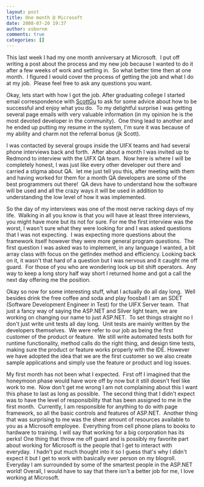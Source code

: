 ```yaml
---
layout: post
title: One month @ Microsoft
date: 2008-07-20 19:37
author: osbornm
comments: true
categories: []
---
```

This last week I had my one month anniversary at Microsoft.  I put off writing a post about the process and my new job because I wanted to do it after a few weeks of work and settling in.  So what better time then at one month.  I figured I would cover the process of getting the job and what I do at my job.  Please feel free to ask any questions you want. 

Okay, lets start with how I got the job. After graduating college I started email correspondence with <a href="http://weblogs.asp.net/scottgu/">ScottGu</a> to ask for some advice about how to be successful and enjoy what you do.  To my delightful surprise I was getting several page emails with very valuable information (in my opinion he is the most devoted developer in the community).  One thing lead to another and he ended up putting my resume in the system, I'm sure it was because of my ability and charm not the referral bonus (jk Scott).

I was contacted by several groups inside the UIFX teams and had several phone interviews back and forth.  After about a month I was invited up to Redmond to interview with the UIFX QA team.  Now here is where I will be completely honest, I was just like every other developer out there and carried a stigma about QA.  let me just tell you this, after meeting with them and having worked for them for a month QA developers are some of the best programmers out there!  QA devs have to understand how the software will be used and all the crazy ways it will be used in addition to understanding the low level of how it was implemented.

So the day of my interviews was one of the most nerve racking days of my life.  Walking in all you know is that you will have at least three interviews, you might have more but its not for sure. For me the first interview was the worst, I wasn't sure what they were looking for and I was asked questions that I was not expecting.  I was expecting more questions about the framework itself however they were more general program questions.  The first question I was asked was to implement, in any language I wanted, a bit array class with focus on the getIndex method and efficiency. Looking back on it, it wasn't that hard of a question but I was nervous and it caught me off guard.  For those of you who are wondering look up bit shift operators.  Any way to keep a long story half way short I returned home and got a call the next day offering me the position.

Okay so now for some interesting stuff, what I actually do all day long.  Well besides drink the free coffee and soda and play foosball I am an SDET (Software Development Engineer in Test) for the UIFX Server team.  That just a fancy way of saying the ASP.NET and Silver light team, we are working on changing our name to just ASP.NET.  To set things straight no I don't just write unit tests all day long.  Unit tests are mainly written by the developers themselves.  We were refer to our job as being the first customer of the product or feature.  We still write automated tests both for runtime functionality, method calls do the right thing, and design time tests, making sure the product or feature works properly with the IDE. However we have adopted the idea that we are the first customer so we also create sample applications and simply use the feature or product and log issues.

My first month has not been what I expected.  First off I imagined that the honeymoon phase would have wore off by now but it still doesn't feel like work to me.  Now don't get me wrong I am not complaining about this I want this phase to last as long as possible.  The second thing that I didn't expect was to have the level of responsibility that has been assigned to me in the first month.  Currently, I am responsible for anything to do with page framework, so all the basic controls and features of ASP.NET.  Another thing that was surprising to me was the sheer amount of resources available to you as a Microsoft employee.  Everything from cell phone plans to books to hardware to training. I will say that working for a big corporation has its perks! One thing that throw me off guard and is possibly my favorite part about working for Microsoft is the people that I get to interact with everyday.  I hadn't put much thought into it so I guess that's why I didn't expect it but I get to work with basically ever person on my blogroll.  Everyday I am surrounded by some of the smartest people in the ASP.NET world! Overall, I would have to say that there isn't a better job for me, I love working at Microsoft.
